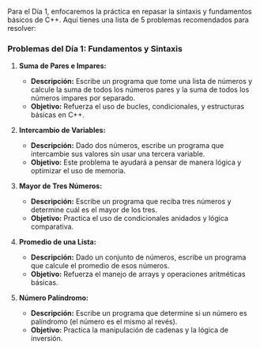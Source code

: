 Para el Día 1, enfocaremos la práctica en repasar la sintaxis y fundamentos básicos de C++. Aquí tienes una lista de 5 problemas recomendados para resolver:

### **Problemas del Día 1: Fundamentos y Sintaxis**

1. **Suma de Pares e Impares:**
    
    - **Descripción:** Escribe un programa que tome una lista de números y calcule la suma de todos los números pares y la suma de todos los números impares por separado.
    - **Objetivo:** Refuerza el uso de bucles, condicionales, y estructuras básicas en C++.
2. **Intercambio de Variables:**
    
    - **Descripción:** Dado dos números, escribe un programa que intercambie sus valores sin usar una tercera variable.
    - **Objetivo:** Este problema te ayudará a pensar de manera lógica y optimizar el uso de memoria.
3. **Mayor de Tres Números:**
    
    - **Descripción:** Escribe un programa que reciba tres números y determine cuál es el mayor de los tres.
    - **Objetivo:** Practica el uso de condicionales anidados y lógica comparativa.
4. **Promedio de una Lista:**
    
    - **Descripción:** Dado un conjunto de números, escribe un programa que calcule el promedio de esos números.
    - **Objetivo:** Refuerza el manejo de arrays y operaciones aritméticas básicas.
5. **Número Palíndromo:**
    
    - **Descripción:** Escribe un programa que determine si un número es palíndromo (el número es el mismo al revés).
    - **Objetivo:** Practica la manipulación de cadenas y la lógica de inversión.